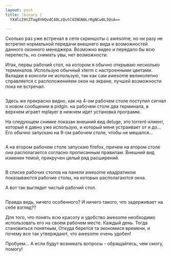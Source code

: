 ```yaml
--- 
layout: post
title: !binary |
  YXdlc29tZTog0YHQvdC40LzQutC4INGN0LrRgNCw0L3QsA==

---
```

Сколько раз уже встречал в сети скриншоты с awesome, но ни разу не встретил нормальной передачи внешнего вида и возможностей данного оконного менеджера. Возможно видео и передало бы всю перелесть, но снимать увы, нет возможности.

Итак, первы рабочий стол, на котором я обычно открываю несколько терминалов. Использую обычный xterm с настроенными цветами. Вкладки в консоли не использую, так как сам awesome великолепно справляется с расположенияем окон на экране, лучшей возможности пока не встречал.

<a href="http://static.juev.ru/2009/05/200905162301391280x1024.png" target="_blank"><img src="http://static.juev.ru/2009/05/200905162301391280x1024.th.png" border="0" alt="" /></a>

Здесь же прекрасно видно, как на 4-ом рабочем столе поступил сигнал о новом сообщении в pidgin. на рабочем столе два терминала, в верхнем играет mplayer в нижнем идет установка программ.

На следующем снимке показан внешний вид deluge, это torrent-клиент, который я давно уже использую, и который меня устраивает от и до... Его обычно запускаю на 9-ом рабочем столе, чтобы не мешался...

<a href="http://static.juev.ru/2009/05/200905180714451280x1024.png" target="_blank"><img src="http://static.juev.ru/2009/05/200905180714451280x1024.th.png" border="0" alt="" /></a>

А на втором рабочем столе запускаю firefox, причем на втором столе она располагается согласно прописанным правилам. Внешний вид изменен темой, прикручен целый ряд расширений.

<a href="http://static.juev.ru/2009/05/200905172102371280x1024.png" target="_blank"><img src="http://static.juev.ru/2009/05/200905172102371280x1024.th.png" border="0" alt="" /></a>

В списке рабочих столов на панели awesome квадратиком показываются рабочие столы, на которых располагаются окна.

А вот так выглядит чистый рабочий стол.

<a href="http://static.juev.ru/2009/05/200905231701401280x1024.png" target="_blank"><img src="http://static.juev.ru/2009/05/200905231701401280x1024.th.png" border="0" alt="" /></a>

Правда ведь, ничего особенного? И ничего такого, что задерживает на себе взгляд??

Для того, что понять всю красоту и удобство awesome необходимо использовать его на своем рабочем месте. Каждый день. Тогда становиться понятным, Откуда берется та экономися времени, и почему все так утверждают, что awesome очень удобен!

Пробуем... А если будут возникать вопросы - обращайтесь, чем смогу, помогу!
